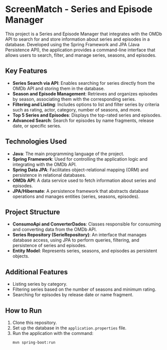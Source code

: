 # ScreenMatch - Series and Episode Manager

This project is a Series and Episode Manager that integrates with the OMDb API to search for and store information about series and episodes in a database. Developed using the Spring Framework and JPA (Java Persistence API), the application provides a command-line interface that allows users to search, filter, and manage series, seasons, and episodes.

## Key Features
- **Series Search via API**: Enables searching for series directly from the OMDb API and storing them in the database.
- **Season and Episode Management**: Retrieves and organizes episodes by season, associating them with the corresponding series.
- **Filtering and Listing**: Includes options to list and filter series by criteria such as rating, actor, category, number of seasons, and more.
- **Top 5 Series and Episodes**: Displays the top-rated series and episodes.
- **Advanced Search**: Search for episodes by name fragments, release date, or specific series.

## Technologies Used
- **Java**: The main programming language of the project.
- **Spring Framework**: Used for controlling the application logic and integrating with the OMDb API.
- **Spring Data JPA**: Facilitates object-relational mapping (ORM) and persistence in relational databases.
- **OMDb API**: A data service used to fetch information about series and episodes.
- **JPA/Hibernate**: A persistence framework that abstracts database operations and manages entities (series, seasons, episodes).

## Project Structure
- **ConsumoApi and ConverterDados**: Classes responsible for consuming and converting data from the OMDb API.
- **Series Repository (SerieRepository)**: An interface that manages database access, using JPA to perform queries, filtering, and persistence of series and episodes.
- **Entity Model**: Represents series, seasons, and episodes as persistent objects.

## Additional Features
- Listing series by category.
- Filtering series based on the number of seasons and minimum rating.
- Searching for episodes by release date or name fragment.

## How to Run
1. Clone this repository.
2. Set up the database in the `application.properties` file.
3. Run the application with the command:
   ```bash
   mvn spring-boot:run
